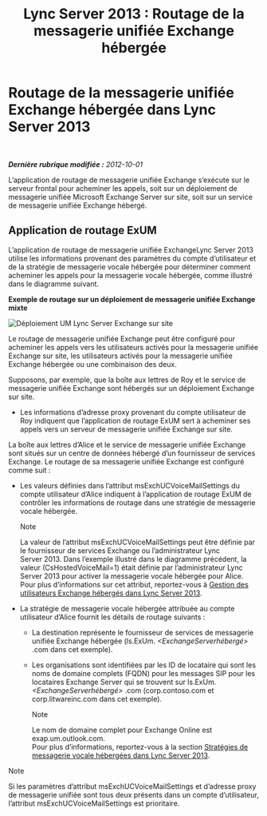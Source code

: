 ﻿---
title: 'Lync Server 2013 : Routage de la messagerie unifiée Exchange hébergée'
TOCTitle: Routage de la messagerie unifiée Exchange hébergée
ms:assetid: 6c90dc8b-6aef-4ce8-b483-37c7b5a553c2
ms:mtpsurl: https://technet.microsoft.com/fr-fr/library/Gg398512(v=OCS.15)
ms:contentKeyID: 49297523
ms.date: 05/20/2016
mtps_version: v=OCS.15
ms.translationtype: HT
---

# Routage de la messagerie unifiée Exchange hébergée dans Lync Server 2013

 

_**Dernière rubrique modifiée :** 2012-10-01_

L’application de routage de messagerie unifiée Exchange s’exécute sur le serveur frontal pour acheminer les appels, soit sur un déploiement de messagerie unifiée Microsoft Exchange Server sur site, soit sur un service de messagerie unifiée Exchange hébergé.

## Application de routage ExUM

L’application de routage de messagerie unifiée ExchangeLync Server 2013 utilise les informations provenant des paramètres du compte d’utilisateur et de la stratégie de messagerie vocale hébergée pour déterminer comment acheminer les appels pour la messagerie vocale hébergée, comme illustré dans le diagramme suivant.

**Exemple de routage sur un déploiement de messagerie unifiée Exchange mixte**

![Déploiement UM Lync Server Exchange sur site](images/Gg398512.75258286-1f23-487b-bf46-d8538e7d540e(OCS.15).jpg "Déploiement UM Lync Server Exchange sur site")

Le routage de messagerie unifiée Exchange peut être configuré pour acheminer les appels vers les utilisateurs activés pour la messagerie unifiée Exchange sur site, les utilisateurs activés pour la messagerie unifiée Exchange hébergée ou une combinaison des deux.

Supposons, par exemple, que la boîte aux lettres de Roy et le service de messagerie unifiée Exchange sont hébergés sur un déploiement Exchange sur site.

  - Les informations d’adresse proxy provenant du compte utilisateur de Roy indiquent que l’application de routage ExUM sert à acheminer ses appels vers un serveur de messagerie unifiée Exchange sur site.

La boîte aux lettres d’Alice et le service de messagerie unifiée Exchange sont situés sur un centre de données hébergé d’un fournisseur de services Exchange. Le routage de sa messagerie unifiée Exchange est configuré comme suit :

  - Les valeurs définies dans l’attribut msExchUCVoiceMailSettings du compte utilisateur d’Alice indiquent à l’application de routage ExUM de contrôler les informations de routage dans une stratégie de messagerie vocale hébergée.
    
    > [!note]  
    > La valeur de l’attribut msExchUCVoiceMailSettings peut être définie par le fournisseur de services Exchange ou l’administrateur Lync Server 2013. Dans l’exemple illustré dans le diagramme précédent, la valeur (CsHostedVoiceMail=1) était définie par l’administrateur Lync Server 2013 pour activer la messagerie vocale hébergée pour Alice. Pour plus d’informations sur cet attribut, reportez-vous à <a href="lync-server-2013-hosted-exchange-user-management.md">Gestion des utilisateurs Exchange hébergés dans Lync Server 2013</a>.

  - La stratégie de messagerie vocale hébergée attribuée au compte utilisateur d’Alice fournit les détails de routage suivants :
    
      - La destination représente le fournisseur de services de messagerie unifiée Exchange hébergée (ls.ExUm. *\<ExchangeServerhébergé\>* .com dans cet exemple).
    
      - Les organisations sont identifiées par les ID de locataire qui sont les noms de domaine complets (FQDN) pour les messages SIP pour les locataires Exchange Server qui se trouvent sur ls.ExUm. *\<ExchangeServerhébergé\>* .com (corp.contoso.com et corp.litwareinc.com dans cet exemple).
        
        > [!note]  
        > Le nom de domaine complet pour Exchange Online est exap.um.outlook.com.        
        Pour plus d’informations, reportez-vous à la section [Stratégies de messagerie vocale hébergées dans Lync Server 2013](lync-server-2013-hosted-voice-mail-policies.md).

> [!note]  
> Si les paramètres d’attribut msExchUCVoiceMailSettings et d’adresse proxy de messagerie unifiée sont tous deux présents dans un compte d’utilisateur, l’attribut msExchUCVoiceMailSettings est prioritaire.
